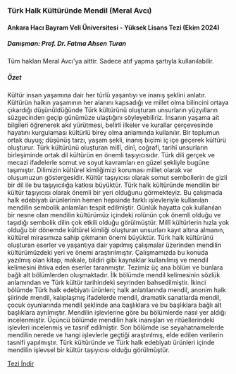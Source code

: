 ### Türk Halk Kültüründe Mendil (Meral Avcı)

#### Ankara Hacı Bayram Veli Üniversitesi - Yüksek Lisans Tezi (Ekim 2024)

##### Danışman: Prof. Dr. Fatma Ahsen Turan

Tüm hakları Meral Avcı'ya aittir. Sadece atıf yapma şartıyla kullanılabilir.

##### Özet

Kültür insan yaşamına dair her türlü yaşantıyı ve inanış şeklini anlatır. Kültürün halkın
yaşamının her alanını kapsadığı ve millet olma bilincini ortaya çıkardığı düşünüldüğünde Türk
kültürünü oluşturan unsurların yüzyılların süzgecinden geçip günümüze ulaştığını
söyleyebiliriz. İnsanın yaşama ait bilgileri öğrenerek akıl yürütmesi, belirli ilkeler ve kurallar
çerçevesinde hayatını kurgulaması kültürlü birey olma anlamında kullanılır. Bir toplumun
ortak duyuş; düşünüş tarzı, yaşam şekli, inanış biçimi iç içe geçerek kültürü oluşturur. Türk
kültürünü oluşturan millî, dinî, coğrafi, tarihî unsurların birleşiminde ortak dil kültürün en
önemli taşıyıcısıdır. Türk dili gerçek ve mecazi ifadelerle somut ve soyut kavramları en güzel
şekliyle bugüne taşımıştır. Dilimizin kültürel kimliğimizi koruması millet olarak var
oluşumuzun göstergesidir. Kültür taşıyıcısı olarak somut sembollerin de gizli bir dil ile bu
taşıyıcılığa katkısı büyüktür. Türk halk kültüründe mendilin bir kültür taşıyıcısı olarak önemli
bir yeri olduğunu görmekteyiz. Bu çalışmada halk edebiyatı ürünlerinin hemen hepsinde farklı
işlevleriyle kullanılan mendilin sembolik anlamları tespit edilmiştir. Günlük hayatta çok
kullanılan bir nesne olan mendilin kültürümüz içindeki rolünün çok önemli olduğu ve taşıdığı
sembolik dilin çok etkili olduğu görülmüştür. Millî kültürlerin hızla yok olduğu bir dönemde
kültürel kimliği oluşturan unsurları kayıt altına almanın, kültürel mirasımıza sahip çıkmanın
önemi büyüktür. Türk halk kültürünü oluşturan eserler ve yaşantıya dair yapılmış çalışmalar
üzerinden mendilin kültürümüzdeki yeri ve önemi araştırılmıştır. Çalışmamızda bu konuda
yazılmış olan kitap, makale, bildiri gibi kaynaklar kullanılmış ve mendil kelimesini ihtiva eden
eserler taranmıştır. Tezimiz üç ana bölüm ve bunlara bağlı alt bölümlerden oluşmaktadır. İlk
bölümde mendil kelimesinin sözlük anlamından ve Türk kültür tarihindeki seyrinden
bahsedilmiştir. İkinci bölümde Türk halk edebiyatı ürünleri; halk anlatılarında mendil, anonim
halk şiirinde mendil, kalıplaşmış ifadelerde mendil, dramatik sanatlarda mendil, çocuk
oyunlarında mendil şeklinde ana başlıklara ve bu başlıklara bağlı alt başlıklara ayrılmıştır.
Mendilin işlevlerine göre bu bölümlerde nasıl yer aldığı incelenmiştir. Üçüncü bölümde
mendilin halk inanışları ve ritüellerindeki işlevleri incelenmiş ve tasnif edilmiştir. Son
bölümde ise seyahatnamelerde mendilin nerede ve hangi işlevlerle geçtiği araştırılmış, elde
edilen verilerin tasnifi yapılmıştır. Türk kültüründe ve Türk halk edebiyatı ürünleri içinde
mendilin işlevsel bir kültür taşıyıcısı olduğu görülmüştür.

[Tezi İndir](https://github.com/Faruk372742/meral-avci-turk-halk-kulturunde-mendil-yukseklisans-tez/blob/main/Turk-Halk-Kultunde-Mendil-Meral-Avci.pdf)

